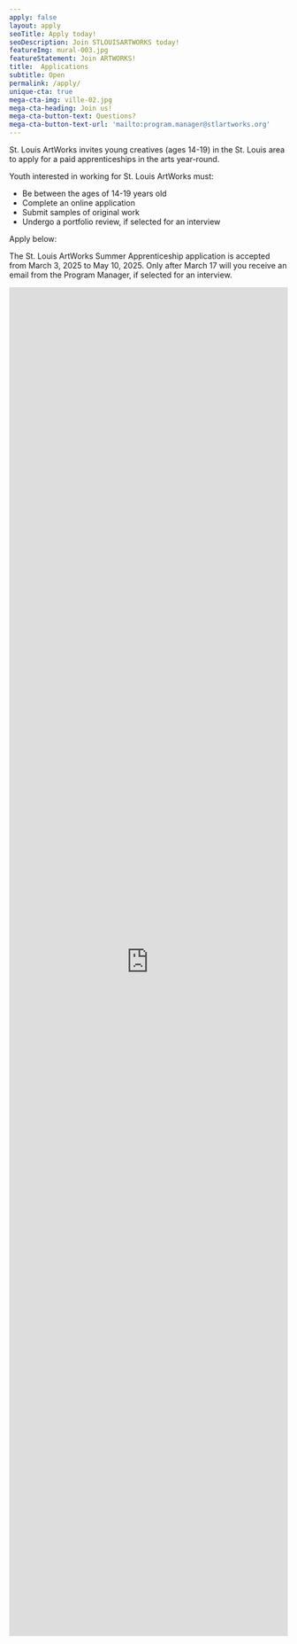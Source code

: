 ```yaml
---
apply: false
layout: apply
seoTitle: Apply today!
seoDescription: Join STLOUISARTWORKS today!
featureImg: mural-003.jpg
featureStatement: Join ARTWORKS!
title:  Applications
subtitle: Open
permalink: /apply/
unique-cta: true
mega-cta-img: ville-02.jpg
mega-cta-heading: Join us!
mega-cta-button-text: Questions?
mega-cta-button-text-url: 'mailto:program.manager@stlartworks.org'
---
```

St. Louis ArtWorks invites young creatives (ages 14-19) in the St. Louis area to apply for a paid apprenticeships in the arts year-round.

Youth interested in working for St. Louis ArtWorks must:

- Be between the ages of 14-19 years old
- Complete an online application
- Submit samples of original work
- Undergo a portfolio review, if selected for an interview 

Apply below:

The St. Louis ArtWorks Summer Apprenticeship application is accepted from March 3, 2025 to May 10, 2025. Only after March 17 will you receive an email from the Program Manager, if selected for an interview.

<iframe style="width: 100%" src="https://docs.google.com/forms/d/e/1FAIpQLSc7YzFA9UkwfMpTDM5Oz-mix3FoTuOjcALtNta1uDI1G1sulA/viewform?embedded=true" width="100%" height="2435" frameborder="0" marginheight="0" marginwidth="0">Loading…</iframe>

<!--Sorry, applications are currently closed. There will be another opportunity to apply next season. Please check back later.-->

<!--THANK YOU for your interest and support of teen employment in the arts!-->